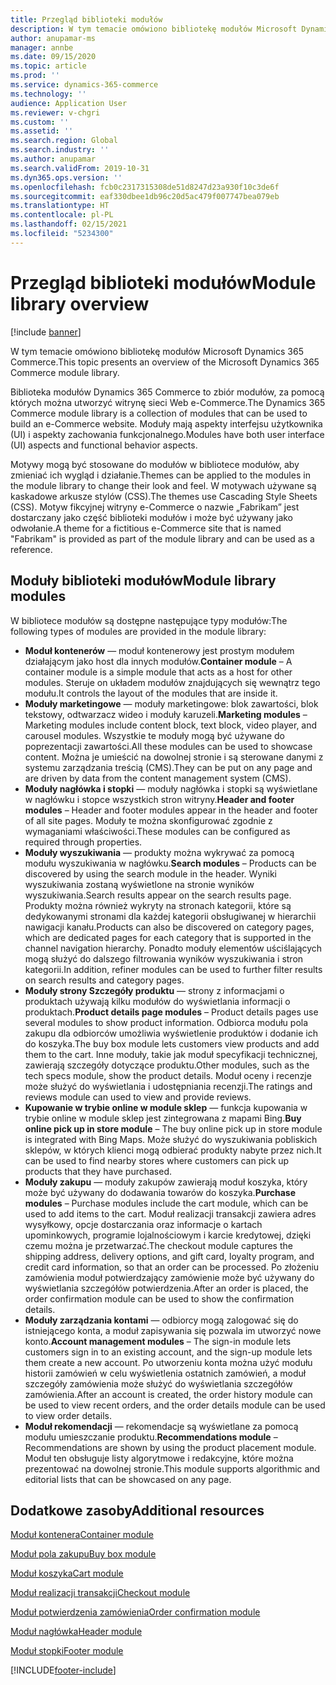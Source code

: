 ```yaml
---
title: Przegląd biblioteki modułów
description: W tym temacie omówiono bibliotekę modułów Microsoft Dynamics 365 Commerce.
author: anupamar-ms
manager: annbe
ms.date: 09/15/2020
ms.topic: article
ms.prod: ''
ms.service: dynamics-365-commerce
ms.technology: ''
audience: Application User
ms.reviewer: v-chgri
ms.custom: ''
ms.assetid: ''
ms.search.region: Global
ms.search.industry: ''
ms.author: anupamar
ms.search.validFrom: 2019-10-31
ms.dyn365.ops.version: ''
ms.openlocfilehash: fcb0c2317315308de51d8247d23a930f10c3de6f
ms.sourcegitcommit: eaf330dbee1db96c20d5ac479f007747bea079eb
ms.translationtype: HT
ms.contentlocale: pl-PL
ms.lasthandoff: 02/15/2021
ms.locfileid: "5234300"
---
```

# <a name="module-library-overview"></a><span data-ttu-id="c3232-103">Przegląd biblioteki modułów</span><span class="sxs-lookup"><span data-stu-id="c3232-103">Module library overview</span></span>

[!include [banner](includes/banner.md)]

<span data-ttu-id="c3232-104">W tym temacie omówiono bibliotekę modułów Microsoft Dynamics 365 Commerce.</span><span class="sxs-lookup"><span data-stu-id="c3232-104">This topic presents an overview of the Microsoft Dynamics 365 Commerce module library.</span></span>

<span data-ttu-id="c3232-105">Biblioteka modułów Dynamics 365 Commerce to zbiór modułów, za pomocą których można utworzyć witrynę sieci Web e-Commerce.</span><span class="sxs-lookup"><span data-stu-id="c3232-105">The Dynamics 365 Commerce module library is a collection of modules that can be used to build an e-Commerce website.</span></span> <span data-ttu-id="c3232-106">Moduły mają aspekty interfejsu użytkownika (UI) i aspekty zachowania funkcjonalnego.</span><span class="sxs-lookup"><span data-stu-id="c3232-106">Modules have both user interface (UI) aspects and functional behavior aspects.</span></span>

<span data-ttu-id="c3232-107">Motywy mogą być stosowane do modułów w bibliotece modułów, aby zmieniać ich wygląd i działanie.</span><span class="sxs-lookup"><span data-stu-id="c3232-107">Themes can be applied to the modules in the module library to change their look and feel.</span></span> <span data-ttu-id="c3232-108">W motywach używane są kaskadowe arkusze stylów (CSS).</span><span class="sxs-lookup"><span data-stu-id="c3232-108">The themes use Cascading Style Sheets (CSS).</span></span> <span data-ttu-id="c3232-109">Motyw fikcyjnej witryny e-Commerce o nazwie „Fabrikam” jest dostarczany jako część biblioteki modułów i może być używany jako odwołanie.</span><span class="sxs-lookup"><span data-stu-id="c3232-109">A theme for a fictitious e-Commerce site that is named "Fabrikam" is provided as part of the module library and can be used as a reference.</span></span>

## <a name="module-library-modules"></a><span data-ttu-id="c3232-110">Moduły biblioteki modułów</span><span class="sxs-lookup"><span data-stu-id="c3232-110">Module library modules</span></span>

<span data-ttu-id="c3232-111">W bibliotece modułów są dostępne następujące typy modułów:</span><span class="sxs-lookup"><span data-stu-id="c3232-111">The following types of modules are provided in the module library:</span></span>

- <span data-ttu-id="c3232-112">**Moduł kontenerów** — moduł kontenerowy jest prostym modułem działającym jako host dla innych modułów.</span><span class="sxs-lookup"><span data-stu-id="c3232-112">**Container module** – A container module is a simple module that acts as a host for other modules.</span></span> <span data-ttu-id="c3232-113">Steruje on układem modułów znajdujących się wewnątrz tego modułu.</span><span class="sxs-lookup"><span data-stu-id="c3232-113">It controls the layout of the modules that are inside it.</span></span>
- <span data-ttu-id="c3232-114">**Moduły marketingowe** — moduły marketingowe: blok zawartości, blok tekstowy, odtwarzacz wideo i moduły karuzeli.</span><span class="sxs-lookup"><span data-stu-id="c3232-114">**Marketing modules** – Marketing modules include content block, text block, video player, and carousel modules.</span></span> <span data-ttu-id="c3232-115">Wszystkie te moduły mogą być używane do poprezentacji zawartości.</span><span class="sxs-lookup"><span data-stu-id="c3232-115">All these modules can be used to showcase content.</span></span> <span data-ttu-id="c3232-116">Można je umieścić na dowolnej stronie i są sterowane danymi z systemu zarządzania treścią (CMS).</span><span class="sxs-lookup"><span data-stu-id="c3232-116">They can be put on any page and are driven by data from the content management system (CMS).</span></span>
- <span data-ttu-id="c3232-117">**Moduły nagłówka i stopki** — moduły nagłówka i stopki są wyświetlane w nagłówku i stopce wszystkich stron witryny.</span><span class="sxs-lookup"><span data-stu-id="c3232-117">**Header and footer modules** – Header and footer modules appear in the header and footer of all site pages.</span></span> <span data-ttu-id="c3232-118">Moduły te można skonfigurować zgodnie z wymaganiami właściwości.</span><span class="sxs-lookup"><span data-stu-id="c3232-118">These modules can be configured as required through properties.</span></span>
- <span data-ttu-id="c3232-119">**Moduły wyszukiwania** — produkty można wykrywać za pomocą modułu wyszukiwania w nagłówku.</span><span class="sxs-lookup"><span data-stu-id="c3232-119">**Search modules** – Products can be discovered by using the search module in the header.</span></span> <span data-ttu-id="c3232-120">Wyniki wyszukiwania zostaną wyświetlone na stronie wyników wyszukiwania.</span><span class="sxs-lookup"><span data-stu-id="c3232-120">Search results appear on the search results page.</span></span> <span data-ttu-id="c3232-121">Produkty można również wykryty na stronach kategorii, które są dedykowanymi stronami dla każdej kategorii obsługiwanej w hierarchii nawigacji kanału.</span><span class="sxs-lookup"><span data-stu-id="c3232-121">Products can also be discovered on category pages, which are dedicated pages for each category that is supported in the channel navigation hierarchy.</span></span> <span data-ttu-id="c3232-122">Ponadto moduły elementów uściślających mogą służyć do dalszego filtrowania wyników wyszukiwania i stron kategorii.</span><span class="sxs-lookup"><span data-stu-id="c3232-122">In addition, refiner modules can be used to further filter results on search results and category pages.</span></span>
- <span data-ttu-id="c3232-123">**Moduły strony Szczegóły produktu** — strony z informacjami o produktach używają kilku modułów do wyświetlania informacji o produktach.</span><span class="sxs-lookup"><span data-stu-id="c3232-123">**Product details page modules** – Product details pages use several modules to show product information.</span></span> <span data-ttu-id="c3232-124">Odbiorca modułu pola zakupu dla odbiorców umożliwia wyświetlenie produktów i dodanie ich do koszyka.</span><span class="sxs-lookup"><span data-stu-id="c3232-124">The buy box module lets customers view products and add them to the cart.</span></span> <span data-ttu-id="c3232-125">Inne moduły, takie jak moduł specyfikacji technicznej, zawierają szczegóły dotyczące produktu.</span><span class="sxs-lookup"><span data-stu-id="c3232-125">Other modules, such as the tech specs module, show the product details.</span></span> <span data-ttu-id="c3232-126">Moduł oceny i recenzje może służyć do wyświetlania i udostępniania recenzji.</span><span class="sxs-lookup"><span data-stu-id="c3232-126">The ratings and reviews module can used to view and provide reviews.</span></span>
- <span data-ttu-id="c3232-127">**Kupowanie w trybie online w module sklep** — funkcja kupowania w trybie online w module sklep jest zintegrowana z mapami Bing.</span><span class="sxs-lookup"><span data-stu-id="c3232-127">**Buy online pick up in store module** – The buy online pick up in store module is integrated with Bing Maps.</span></span> <span data-ttu-id="c3232-128">Może służyć do wyszukiwania pobliskich sklepów, w których klienci mogą odbierać produkty nabyte przez nich.</span><span class="sxs-lookup"><span data-stu-id="c3232-128">It can be used to find nearby stores where customers can pick up products that they have purchased.</span></span>
- <span data-ttu-id="c3232-129">**Moduły zakupu** — moduły zakupów zawierają moduł koszyka, który może być używany do dodawania towarów do koszyka.</span><span class="sxs-lookup"><span data-stu-id="c3232-129">**Purchase modules** – Purchase modules include the cart module, which can be used to add items to the cart.</span></span> <span data-ttu-id="c3232-130">Moduł realizacji transakcji zawiera adres wysyłkowy, opcje dostarczania oraz informacje o kartach upominkowych, programie lojalnościowym i karcie kredytowej, dzięki czemu można je przetwarzać.</span><span class="sxs-lookup"><span data-stu-id="c3232-130">The checkout module captures the shipping address, delivery options, and gift card, loyalty program, and credit card information, so that an order can be processed.</span></span> <span data-ttu-id="c3232-131">Po złożeniu zamówienia moduł potwierdzający zamówienie może być używany do wyświetlania szczegółów potwierdzenia.</span><span class="sxs-lookup"><span data-stu-id="c3232-131">After an order is placed, the order confirmation module can be used to show the confirmation details.</span></span>
- <span data-ttu-id="c3232-132">**Moduły zarządzania kontami** — odbiorcy mogą zalogować się do istniejącego konta, a moduł zapisywania się pozwala im utworzyć nowe konto.</span><span class="sxs-lookup"><span data-stu-id="c3232-132">**Account management modules** – The sign-in module lets customers sign in to an existing account, and the sign-up module lets them create a new account.</span></span> <span data-ttu-id="c3232-133">Po utworzeniu konta można użyć modułu historii zamówień w celu wyświetlenia ostatnich zamówień, a moduł szczegóły zamówienia może służyć do wyświetlania szczegółów zamówienia.</span><span class="sxs-lookup"><span data-stu-id="c3232-133">After an account is created, the order history module can be used to view recent orders, and the order details module can be used to view order details.</span></span>
- <span data-ttu-id="c3232-134">**Moduł rekomendacji** — rekomendacje są wyświetlane za pomocą modułu umieszczanie produktu.</span><span class="sxs-lookup"><span data-stu-id="c3232-134">**Recommendations module** – Recommendations are shown by using the product placement module.</span></span> <span data-ttu-id="c3232-135">Moduł ten obsługuje listy algorytmowe i redakcyjne, które można prezentować na dowolnej stronie.</span><span class="sxs-lookup"><span data-stu-id="c3232-135">This module supports algorithmic and editorial lists that can be showcased on any page.</span></span>

## <a name="additional-resources"></a><span data-ttu-id="c3232-136">Dodatkowe zasoby</span><span class="sxs-lookup"><span data-stu-id="c3232-136">Additional resources</span></span>

[<span data-ttu-id="c3232-137">Moduł kontenera</span><span class="sxs-lookup"><span data-stu-id="c3232-137">Container module</span></span>](add-container-module.md)

[<span data-ttu-id="c3232-138">Moduł pola zakupu</span><span class="sxs-lookup"><span data-stu-id="c3232-138">Buy box module</span></span>](add-buy-box.md)

[<span data-ttu-id="c3232-139">Moduł koszyka</span><span class="sxs-lookup"><span data-stu-id="c3232-139">Cart module</span></span>](add-cart-module.md)

[<span data-ttu-id="c3232-140">Moduł realizacji transakcji</span><span class="sxs-lookup"><span data-stu-id="c3232-140">Checkout module</span></span>](add-checkout-module.md)

[<span data-ttu-id="c3232-141">Moduł potwierdzenia zamówienia</span><span class="sxs-lookup"><span data-stu-id="c3232-141">Order confirmation module</span></span>](order-confirmation-module.md)

[<span data-ttu-id="c3232-142">Moduł nagłówka</span><span class="sxs-lookup"><span data-stu-id="c3232-142">Header module</span></span>](author-header-module.md)

[<span data-ttu-id="c3232-143">Moduł stopki</span><span class="sxs-lookup"><span data-stu-id="c3232-143">Footer module</span></span>](author-footer-module.md)


[!INCLUDE[footer-include](../includes/footer-banner.md)]